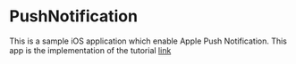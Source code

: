 # PushNotification
This is a sample iOS application which enable Apple Push Notification.
This app is the implementation of the tutorial
[link](https://www.raywenderlich.com/123862/push-notifications-tutorial)
